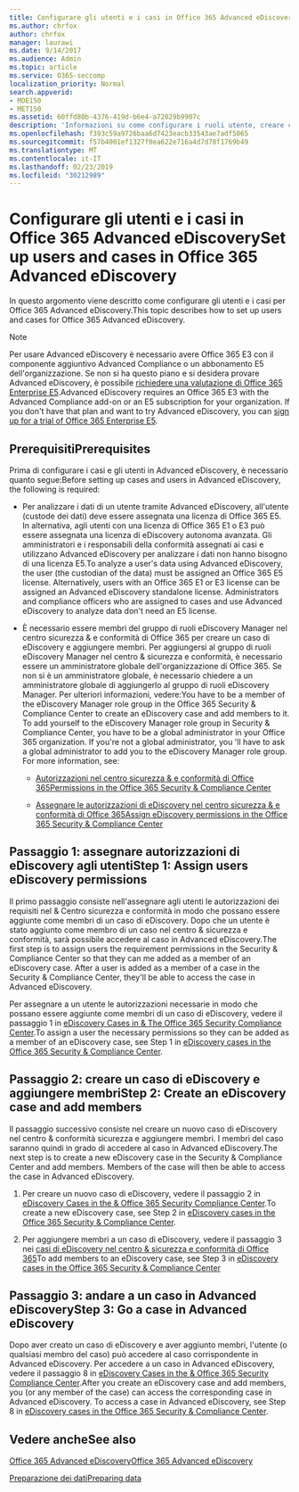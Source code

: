 ```yaml
---
title: Configurare gli utenti e i casi in Office 365 Advanced eDiscovery
ms.author: chrfox
author: chrfox
manager: laurawi
ms.date: 9/14/2017
ms.audience: Admin
ms.topic: article
ms.service: O365-seccomp
localization_priority: Normal
search.appverid:
- MOE150
- MET150
ms.assetid: 60ffd80b-4376-419d-b6e4-a72029b9907c
description: 'Informazioni su come configurare i ruoli utente, creare casi e assegnare gli utenti ai casi in Office 365 Advanced eDiscovery.  '
ms.openlocfilehash: f393c59a9726baa6d7423eacb33543ae7adf5065
ms.sourcegitcommit: f57b4001ef1327f0ea622e716a4d7d78f1769b49
ms.translationtype: MT
ms.contentlocale: it-IT
ms.lasthandoff: 02/23/2019
ms.locfileid: "30212989"
---
```

# <a name="set-up-users-and-cases-in-office-365-advanced-ediscovery"></a><span data-ttu-id="b406e-103">Configurare gli utenti e i casi in Office 365 Advanced eDiscovery</span><span class="sxs-lookup"><span data-stu-id="b406e-103">Set up users and cases in Office 365 Advanced eDiscovery</span></span>

<span data-ttu-id="b406e-104">In questo argomento viene descritto come configurare gli utenti e i casi per Office 365 Advanced eDiscovery.</span><span class="sxs-lookup"><span data-stu-id="b406e-104">This topic describes how to set up users and cases for Office 365 Advanced eDiscovery.</span></span>
  
> [!NOTE]
> <span data-ttu-id="b406e-p101">Per usare Advanced eDiscovery è necessario avere Office 365 E3 con il componente aggiuntivo Advanced Compliance o un abbonamento E5 dell'organizzazione. Se non si ha questo piano e si desidera provare Advanced eDiscovery, è possibile [richiedere una valutazione di Office 365 Enterprise E5](https://go.microsoft.com/fwlink/p/?LinkID=698279).</span><span class="sxs-lookup"><span data-stu-id="b406e-p101">Advanced eDiscovery requires an Office 365 E3 with the Advanced Compliance add-on or an E5 subscription for your organization. If you don't have that plan and want to try Advanced eDiscovery, you can [sign up for a trial of Office 365 Enterprise E5](https://go.microsoft.com/fwlink/p/?LinkID=698279).</span></span> 
  
## <a name="prerequisites"></a><span data-ttu-id="b406e-107">Prerequisiti</span><span class="sxs-lookup"><span data-stu-id="b406e-107">Prerequisites</span></span>

<span data-ttu-id="b406e-108">Prima di configurare i casi e gli utenti in Advanced eDiscovery, è necessario quanto segue:</span><span class="sxs-lookup"><span data-stu-id="b406e-108">Before setting up cases and users in Advanced eDiscovery, the following is required:</span></span>
  
- <span data-ttu-id="b406e-p102">Per analizzare i dati di un utente tramite Advanced eDiscovery, all'utente (custode dei dati) deve essere assegnata una licenza di Office 365 E5. In alternativa, agli utenti con una licenza di Office 365 E1 o E3 può essere assegnata una licenza di eDiscovery autonoma avanzata. Gli amministratori e i responsabili della conformità assegnati ai casi e utilizzano Advanced eDiscovery per analizzare i dati non hanno bisogno di una licenza E5.</span><span class="sxs-lookup"><span data-stu-id="b406e-p102">To analyze a user's data using Advanced eDiscovery, the user (the custodian of the data) must be assigned an Office 365 E5 license. Alternatively, users with an Office 365 E1 or E3 license can be assigned an Advanced eDiscovery standalone license. Administrators and compliance officers who are assigned to cases and use Advanced eDiscovery to analyze data don't need an E5 license.</span></span> 
    
- <span data-ttu-id="b406e-p103">È necessario essere membri del gruppo di ruoli eDiscovery Manager nel centro sicurezza &amp; e conformità di Office 365 per creare un caso di eDiscovery e aggiungere membri. Per aggiungersi al gruppo di ruoli eDiscovery Manager nel centro &amp; sicurezza e conformità, è necessario essere un amministratore globale dell'organizzazione di Office 365. Se non si è un amministratore globale, è necessario chiedere a un amministratore globale di aggiungerlo al gruppo di ruoli eDiscovery Manager. Per ulteriori informazioni, vedere:</span><span class="sxs-lookup"><span data-stu-id="b406e-p103">You have to be a member of the eDiscovery Manager role group in the Office 365 Security &amp; Compliance Center to create an eDiscovery case and add members to it. To add yourself to the eDiscovery Manager role group in Security &amp; Compliance Center, you have to be a global administrator in your Office 365 organization. If you're not a global administrator, you 'll have to ask a global administrator to add you to the eDiscovery Manager role group. For more information, see:</span></span>
    
  - [<span data-ttu-id="b406e-116">Autorizzazioni nel centro sicurezza &amp; e conformità di Office 365</span><span class="sxs-lookup"><span data-stu-id="b406e-116">Permissions in the Office 365 Security &amp; Compliance Center</span></span>](permissions-in-the-security-and-compliance-center.md)
    
  - [<span data-ttu-id="b406e-117">Assegnare le autorizzazioni di eDiscovery nel centro sicurezza &amp; e conformità di Office 365</span><span class="sxs-lookup"><span data-stu-id="b406e-117">Assign eDiscovery permissions in the Office‍ 365 Security &amp; Compliance Center</span></span>](assign-ediscovery-permissions.md)
    
## <a name="step-1-assign-users-ediscovery-permissions"></a><span data-ttu-id="b406e-118">Passaggio 1: assegnare autorizzazioni di eDiscovery agli utenti</span><span class="sxs-lookup"><span data-stu-id="b406e-118">Step 1: Assign users eDiscovery permissions</span></span>

<span data-ttu-id="b406e-p104">Il primo passaggio consiste nell'assegnare agli utenti le autorizzazioni dei requisiti nel &amp; Centro sicurezza e conformità in modo che possano essere aggiunte come membri di un caso di eDiscovery. Dopo che un utente è stato aggiunto come membro di un caso nel centro &amp; sicurezza e conformità, sarà possibile accedere al caso in Advanced eDiscovery.</span><span class="sxs-lookup"><span data-stu-id="b406e-p104">The first step is to assign users the requirement permissions in the Security &amp; Compliance Center so that they can me added as a member of an eDiscovery case. After a user is added as a member of a case in the Security &amp; Compliance Center, they'll be able to access the case in Advanced eDiscovery.</span></span>
  
<span data-ttu-id="b406e-121">Per assegnare a un utente le autorizzazioni necessarie in modo che possano essere aggiunte come membri di un caso di eDiscovery, vedere il passaggio 1 in [eDiscovery Cases in &amp; The Office 365 Security Compliance Center](ediscovery-cases.md#step-1-assign-ediscovery-permissions-to-potential-case-members).</span><span class="sxs-lookup"><span data-stu-id="b406e-121">To assign a user the necessary permissions so they can be added as a member of an eDiscovery case, see Step 1 in [eDiscovery cases in the Office 365 Security &amp; Compliance Center](ediscovery-cases.md#step-1-assign-ediscovery-permissions-to-potential-case-members).</span></span>
  
## <a name="step-2-create-an-ediscovery-case-and-add-members"></a><span data-ttu-id="b406e-122">Passaggio 2: creare un caso di eDiscovery e aggiungere membri</span><span class="sxs-lookup"><span data-stu-id="b406e-122">Step 2: Create an eDiscovery case and add members</span></span>

<span data-ttu-id="b406e-p105">Il passaggio successivo consiste nel creare un nuovo caso di eDiscovery nel centro &amp; conformità sicurezza e aggiungere membri. I membri del caso saranno quindi in grado di accedere al caso in Advanced eDiscovery.</span><span class="sxs-lookup"><span data-stu-id="b406e-p105">The next step is to create a new eDiscovery case in the Security &amp; Compliance Center and add members. Members of the case will then be able to access the case in Advanced eDiscovery.</span></span>
  
1. <span data-ttu-id="b406e-125">Per creare un nuovo caso di eDiscovery, vedere il passaggio 2 in [eDiscovery Cases in the &amp; Office 365 Security Compliance Center](ediscovery-cases.md#step-2-create-a-new-case).</span><span class="sxs-lookup"><span data-stu-id="b406e-125">To create a new eDiscovery case, see Step 2 in [eDiscovery cases in the Office 365 Security &amp; Compliance Center](ediscovery-cases.md#step-2-create-a-new-case).</span></span>
    
2. <span data-ttu-id="b406e-126">Per aggiungere membri a un caso di eDiscovery, vedere il passaggio 3 nei [casi di eDiscovery nel centro &amp; sicurezza e conformità di Office 365](ediscovery-cases.md#step-3-add-members-to-a-case)</span><span class="sxs-lookup"><span data-stu-id="b406e-126">To add members to an eDiscovery case, see Step 3 in [eDiscovery cases in the Office 365 Security &amp; Compliance Center](ediscovery-cases.md#step-3-add-members-to-a-case)</span></span>
    
## <a name="step-3-go-a-case-in-advanced-ediscovery"></a><span data-ttu-id="b406e-127">Passaggio 3: andare a un caso in Advanced eDiscovery</span><span class="sxs-lookup"><span data-stu-id="b406e-127">Step 3: Go a case in Advanced eDiscovery</span></span>

<span data-ttu-id="b406e-p106">Dopo aver creato un caso di eDiscovery e aver aggiunto membri, l'utente (o qualsiasi membro del caso) può accedere al caso corrispondente in Advanced eDiscovery. Per accedere a un caso in Advanced eDiscovery, vedere il passaggio 8 in [eDiscovery Cases in the &amp; Office 365 Security Compliance Center](ediscovery-cases.md#step-8-go-to-the-case-in-advanced-ediscovery).</span><span class="sxs-lookup"><span data-stu-id="b406e-p106">After you create an eDiscovery case and add members, you (or any member of the case) can access the corresponding case in Advanced eDiscovery. To access a case in Advanced eDiscovery, see Step 8 in [eDiscovery cases in the Office 365 Security &amp; Compliance Center](ediscovery-cases.md#step-8-go-to-the-case-in-advanced-ediscovery).</span></span>
  
## <a name="see-also"></a><span data-ttu-id="b406e-130">Vedere anche</span><span class="sxs-lookup"><span data-stu-id="b406e-130">See also</span></span>

[<span data-ttu-id="b406e-131">Office 365 Advanced eDiscovery</span><span class="sxs-lookup"><span data-stu-id="b406e-131">Office 365 Advanced eDiscovery</span></span>](office-365-advanced-ediscovery.md)
  
[<span data-ttu-id="b406e-132">Preparazione dei dati</span><span class="sxs-lookup"><span data-stu-id="b406e-132">Preparing data</span></span>](prepare-data-for-advanced-ediscovery.md)
 
